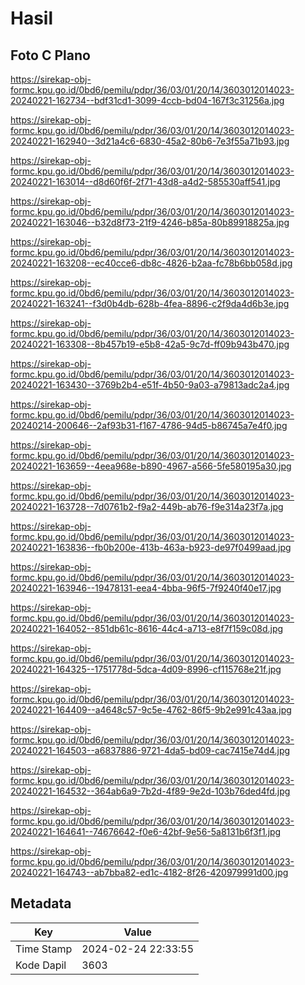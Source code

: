 # Hasil

## Foto C Plano

https://sirekap-obj-formc.kpu.go.id/0bd6/pemilu/pdpr/36/03/01/20/14/3603012014023-20240221-162734--bdf31cd1-3099-4ccb-bd04-167f3c31256a.jpg

https://sirekap-obj-formc.kpu.go.id/0bd6/pemilu/pdpr/36/03/01/20/14/3603012014023-20240221-162940--3d21a4c6-6830-45a2-80b6-7e3f55a71b93.jpg

https://sirekap-obj-formc.kpu.go.id/0bd6/pemilu/pdpr/36/03/01/20/14/3603012014023-20240221-163014--d8d60f6f-2f71-43d8-a4d2-585530aff541.jpg

https://sirekap-obj-formc.kpu.go.id/0bd6/pemilu/pdpr/36/03/01/20/14/3603012014023-20240221-163046--b32d8f73-21f9-4246-b85a-80b89918825a.jpg

https://sirekap-obj-formc.kpu.go.id/0bd6/pemilu/pdpr/36/03/01/20/14/3603012014023-20240221-163208--ec40cce6-db8c-4826-b2aa-fc78b6bb058d.jpg

https://sirekap-obj-formc.kpu.go.id/0bd6/pemilu/pdpr/36/03/01/20/14/3603012014023-20240221-163241--f3d0b4db-628b-4fea-8896-c2f9da4d6b3e.jpg

https://sirekap-obj-formc.kpu.go.id/0bd6/pemilu/pdpr/36/03/01/20/14/3603012014023-20240221-163308--8b457b19-e5b8-42a5-9c7d-ff09b943b470.jpg

https://sirekap-obj-formc.kpu.go.id/0bd6/pemilu/pdpr/36/03/01/20/14/3603012014023-20240221-163430--3769b2b4-e51f-4b50-9a03-a79813adc2a4.jpg

https://sirekap-obj-formc.kpu.go.id/0bd6/pemilu/pdpr/36/03/01/20/14/3603012014023-20240214-200646--2af93b31-f167-4786-94d5-b86745a7e4f0.jpg

https://sirekap-obj-formc.kpu.go.id/0bd6/pemilu/pdpr/36/03/01/20/14/3603012014023-20240221-163659--4eea968e-b890-4967-a566-5fe580195a30.jpg

https://sirekap-obj-formc.kpu.go.id/0bd6/pemilu/pdpr/36/03/01/20/14/3603012014023-20240221-163728--7d0761b2-f9a2-449b-ab76-f9e314a23f7a.jpg

https://sirekap-obj-formc.kpu.go.id/0bd6/pemilu/pdpr/36/03/01/20/14/3603012014023-20240221-163836--fb0b200e-413b-463a-b923-de97f0499aad.jpg

https://sirekap-obj-formc.kpu.go.id/0bd6/pemilu/pdpr/36/03/01/20/14/3603012014023-20240221-163946--19478131-eea4-4bba-96f5-7f9240f40e17.jpg

https://sirekap-obj-formc.kpu.go.id/0bd6/pemilu/pdpr/36/03/01/20/14/3603012014023-20240221-164052--851db61c-8616-44c4-a713-e8f7f159c08d.jpg

https://sirekap-obj-formc.kpu.go.id/0bd6/pemilu/pdpr/36/03/01/20/14/3603012014023-20240221-164325--1751778d-5dca-4d09-8996-cf115768e21f.jpg

https://sirekap-obj-formc.kpu.go.id/0bd6/pemilu/pdpr/36/03/01/20/14/3603012014023-20240221-164409--a4648c57-9c5e-4762-86f5-9b2e991c43aa.jpg

https://sirekap-obj-formc.kpu.go.id/0bd6/pemilu/pdpr/36/03/01/20/14/3603012014023-20240221-164503--a6837886-9721-4da5-bd09-cac7415e74d4.jpg

https://sirekap-obj-formc.kpu.go.id/0bd6/pemilu/pdpr/36/03/01/20/14/3603012014023-20240221-164532--364ab6a9-7b2d-4f89-9e2d-103b76ded4fd.jpg

https://sirekap-obj-formc.kpu.go.id/0bd6/pemilu/pdpr/36/03/01/20/14/3603012014023-20240221-164641--74676642-f0e6-42bf-9e56-5a8131b6f3f1.jpg

https://sirekap-obj-formc.kpu.go.id/0bd6/pemilu/pdpr/36/03/01/20/14/3603012014023-20240221-164743--ab7bba82-ed1c-4182-8f26-420979991d00.jpg


## Metadata

| Key        | Value               |
| ---------- | ------------------- |
| Time Stamp | 2024-02-24 22:33:55 |
| Kode Dapil | 3603                |



